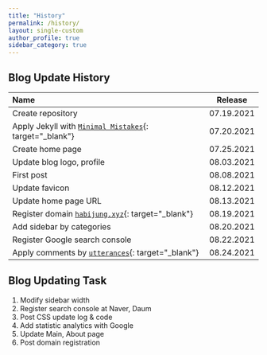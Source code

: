 ```yaml
---
title: "History"
permalink: /history/
layout: single-custom
author_profile: true
sidebar_category: true
---
```


## Blog Update History

| Name                                                                                                     | Release         |
| :---                                                                                                     | :-----:         |
| Create repository                                                                                        | 07.19.2021      |
| Apply Jekyll with [`Minimal Mistakes`](https://mmistakes.github.io/minimal-mistakes/){: target="_blank"} | 07.20.2021      |
| Create home page                                                                                         | 07.25.2021      |
| Update blog logo, profile                                                                                | 08.03.2021      |
| First post                                                                                               | 08.08.2021      |
| Update favicon                                                                                           | 08.12.2021      |
| Update home page URL                                                                                     | 08.13.2021      |
| Register domain [`habijung.xyz`](https://habijung.xyz){: target="_blank"}                                | 08.19.2021      |
| Add sidebar by categories                                                                                | 08.20.2021      |
| Register Google search console                                                                           | 08.22.2021      |
| Apply comments by [`utterances`](https://utteranc.es/){: target="_blank"}                                | 08.24.2021      |


## Blog Updating Task

1. Modify sidebar width
2. Register search console at Naver, Daum
3. Post CSS update log & code
4. Add statistic analytics with Google
5. Update Main, About page
6. Post domain registration

